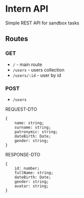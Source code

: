 # Intern API
Simple REST API for sandbox tasks

## Routes
### GET
- `/` - main route
- `/users` - users collection
- `/users/:id` - user by id

### POST
- `/users`

REQUEST-DTO
```
{
    name: string;
    surname: string;
    patronymic: string;
    dateBirth: Date;
    gender: string;
}
```
RESPONSE-DTO
```
{
    id: number;
    fullName: string;
    dateBirth: Date;
    gender: string;
    avatar: string;
}
```
